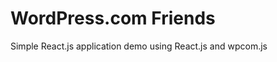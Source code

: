 WordPress.com Friends
=====================

Simple React.js application demo using React.js and wpcom.js
